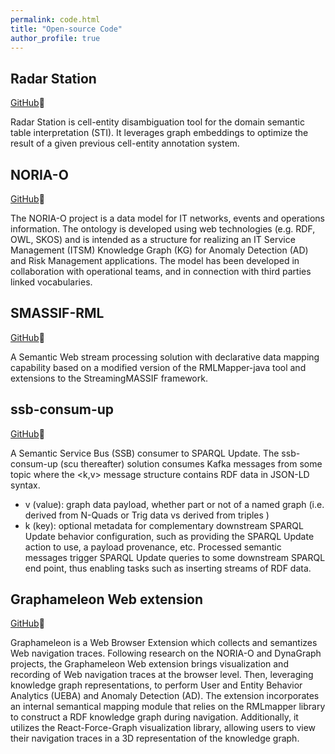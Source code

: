 ```yaml
---
permalink: code.html
title: "Open-source Code"
author_profile: true
---
```


## Radar Station

[GitHub](https://github.com/Orange-OpenSource/radar-station)🔗

Radar Station is cell-entity disambiguation tool for the domain semantic table interpretation (STI). It leverages graph embeddings to optimize the result of a given previous cell-entity annotation system.

## NORIA-O 

[GitHub](https://github.com/Orange-OpenSource/noria-ontology)🔗

The NORIA-O project is a data model for IT networks, events and operations information. The ontology is developed using web technologies (e.g. RDF, OWL, SKOS) and is intended as a structure for realizing an IT Service Management (ITSM) Knowledge Graph (KG) for Anomaly Detection (AD) and Risk Management applications. The model has been developed in collaboration with operational teams, and in connection with third parties linked vocabularies.

## SMASSIF-RML

[GitHub](https://github.com/Orange-OpenSource/SMASSIF-RML)🔗

A Semantic Web stream processing solution with declarative data mapping capability based on a modified version of the RMLMapper-java tool and extensions to the StreamingMASSIF framework.

## ssb-consum-up

[GitHub](https://github.com/Orange-OpenSource/ssb-consum-up)🔗

A Semantic Service Bus (SSB) consumer to SPARQL Update.
The ssb-consum-up (scu thereafter) solution consumes Kafka messages from some topic where the <k,v> message structure contains RDF data in JSON-LD syntax.
* v (value): graph data payload, whether part or not of a named graph (i.e. derived from N-Quads or Trig data vs derived from triples )
* k (key): optional metadata for complementary downstream SPARQL Update behavior configuration, such as providing the SPARQL Update action to use, a payload provenance, etc.
Processed semantic messages trigger SPARQL Update queries to some downstream SPARQL end point, thus enabling tasks such as inserting streams of RDF data.

## Graphameleon Web extension

[GitHub](https://github.com/Orange-OpenSource/graphameleon)🔗

Graphameleon is a Web Browser Extension which collects and semantizes Web navigation traces.
Following research on the NORIA-O and DynaGraph projects, the Graphameleon Web extension brings visualization and recording of Web navigation traces at the browser level. Then, leveraging knowledge graph representations, to perform User and Entity Behavior Analytics (UEBA) and Anomaly Detection (AD).
The extension incorporates an internal semantical mapping module that relies on the RMLmapper library to construct a RDF knowledge graph during navigation. Additionally, it utilizes the React-Force-Graph visualization library, allowing users to view their navigation traces in a 3D representation of the knowledge graph.